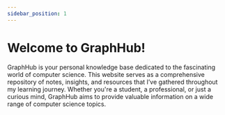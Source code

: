 ```yaml
---
sidebar_position: 1
---
```


# Welcome to GraphHub!

GraphHub is your personal knowledge base dedicated to the fascinating world of computer science. This website serves as a comprehensive repository of notes, insights, and resources that I’ve gathered throughout my learning journey. Whether you're a student, a professional, or just a curious mind, GraphHub aims to provide valuable information on a wide range of computer science topics.
